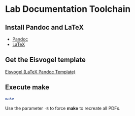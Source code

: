 # Lab Documentation Toolchain

## Install Pandoc and LaTeX

- [Pandoc](https://pandoc.org/)
- [LaTeX](https://www.latex-project.org/get/)

## Get the Eisvogel template

[Eisvogel (LaTeX Pandoc Template)](https://github.com/Wandmalfarbe/pandoc-latex-template/)

## Execute make

```bash
make
```

Use the parameter `-B` to force __make__ to recreate all PDFs.